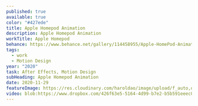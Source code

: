 ```yaml
---
published: true
available: true
color: "#427ede"
title: Apple Homepod Animation
description: Apple Homepod Animation
workTitle: Apple Homepod
behance: https://www.behance.net/gallery/114458955/Apple-HomePod-Animation-%28Motion-Design%29
tags:
  - work
  - Motion Design
year: "2020"
task: After Effects, Motion Design
subHeading: Apple Homepod Animation
date: 2020-11-29
featureImage: https://res.cloudinary.com/haroldao/image/upload/f_auto,q_auto/v1623361096/Homepod%20cover.webp
video: blob:https://www.dropbox.com/426f63e5-5164-4d99-b7e2-b5b591eeec01
---
```

